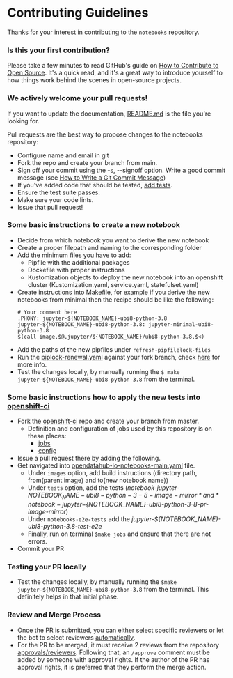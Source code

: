 # Contributing Guidelines

Thanks for your interest in contributing to the `notebooks` repository.

### Is this your first contribution?

Please take a few minutes to read GitHub's guide on [How to Contribute to Open Source](https://opensource.guide/how-to-contribute/).
It's a quick read, and it's a great way to introduce yourself to how things work behind the scenes in open-source projects.

### We actively welcome your pull requests!

If you want to update the documentation, [README.md](README.md) is the file you're looking for.

Pull requests are the best way to propose changes to the notebooks repository:

- Configure name and email in git
- Fork the repo and create your branch from main.
- Sign off your commit using the -s, --signoff option. Write a good commit message (see [How to Write a Git Commit Message](https://chris.beams.io/posts/git-commit/))
- If you've added code that should be tested, [add tests](https://github.com/openshift/release/blob/master/ci-operator/config/opendatahub-io/notebooks/opendatahub-io-notebooks-main.yaml).
- Ensure the test suite passes.
- Make sure your code lints.
- Issue that pull request!

### Some basic instructions to create a new notebook

- Decide from which notebook you want to derive the new notebook
- Create a proper filepath and naming to the corresponding folder
- Add the minimum files you have to add:
    - Pipfile with the additional packages
    - Dockefile with proper instructions
    - Kustomization objects to deploy the new notebook into an openshift cluster (Kustomization.yaml, service.yaml, statefulset.yaml)
- Create instructions into Makefile, for example if you derive the new notebooks from minimal then the recipe should be like the following:
    ```
    # Your comment here
    .PHONY: jupyter-${NOTEBOOK_NAME}-ubi8-python-3.8
    jupyter-${NOTEBOOK_NAME}-ubi8-python-3.8: jupyter-minimal-ubi8-python-3.8
	$(call image,$@,jupyter/${NOTEBOOK_NAME}/ubi8-python-3.8,$<)
    ```
- Add the paths of the new pipfiles under `refresh-pipfilelock-files`
- Run the [piplock-renewal.yaml](https://github.com/opendatahub-io/notebooks/blob/main/.github/workflows/piplock-renewal.yaml) against your fork branch, check [here](https://github.com/opendatahub-io/notebooks/blob/main/README.md) for more info.
- Test the changes locally, by manually running the `$ make jupyter-${NOTEBOOK_NAME}-ubi8-python-3.8` from the terminal.


### Some basic instructions how to apply the new tests into [openshift-ci](https://github.com/openshift/release)

- Fork the [openshift-ci](https://github.com/openshift/release) repo and create your branch from master.
  - Definition and configuration of jobs used by this repository is on these places:
    - [jobs](https://github.com/openshift/release/tree/master/ci-operator/jobs/opendatahub-io/notebooks)
    - [config](https://github.com/openshift/release/tree/master/ci-operator/config/opendatahub-io/notebooks)
- Issue a pull request there by adding the following.
- Get navigated into [opendatahub-io-notebooks-main.yaml](https://github.com/openshift/release/blob/master/ci-operator/config/opendatahub-io/notebooks/opendatahub-io-notebooks-main.yaml) file.
  - Under `images` option, add build instructions (directory path, from(parent image) and to(new notebook name))
  - Under `tests` option, add the tests (*notebook-jupyter-${NOTEBOOK_NAME}-ubi8-python-3-8-image-mirror* and *notebook-jupyter-${NOTEBOOK_NAME}-ubi8-python-3-8-pr-image-mirror*)
  - Under `notebooks-e2e-tests` add the *jupyter-${NOTEBOOK_NAME}-ubi8-python-3.8-test-e2e*
  - Finally, run on terminal `$make jobs` and ensure that there are not errors.
- Commit your PR


### Testing your PR locally

- Test the changes locally, by manually running the `$make jupyter-${NOTEBOOK_NAME}-ubi8-python-3.8` from the terminal. This definitely helps in that initial phase.

### Review and Merge Process

- Once the PR is submitted, you can either select specific reviewers or let the bot to select reviewers [automatically](https://prow.ci.openshift.org/plugins?repo=opendatahub-io%2Fnotebooks).
- For the PR to be merged, it must receive 2 reviews from the repository [approvals/reviewers](/OWNERS). Following that, an `/approve` comment must be added by someone with approval rights. If the author of the PR has approval rights, it is preferred that they perform the merge action.
